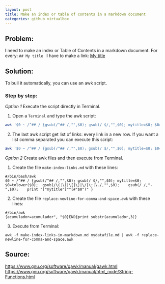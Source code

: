 ```yaml
---
layout: post
title: Make an index or table of contents in a markdown document
categories: github virtualbox
---
```


## Problem: 

I need to make an index or Table of Contents in a markdown document.
For every: `## My title ` I have to make a link: [My title](#my-title)

## Solution:
To buil it automatically, you can use an awk script. 

### Step by step:
_Option 1_ Execute the script directly in Terminal.
1. Open a `Terminal` and type the awk script:
```bash
awk '$0 ~ /^## / {gsub(/^## /,"",$0); gsub(/ $/,"",$0); mytitle=$0; $0=tolower($0);  gsub(/\(|\)|\[|\]|\/|\:|\./,"",$0);    gsub(/ /,"-",$0);    print "["mytitle"]""(#"$0")" }' mydatafile.md
```

2. The last awk script get list of links: every link in a new row. If you want a list comma separated you can execute this script:
```bash
awk '$0 ~ /^## / {gsub(/^## /,"",$0); gsub(/ $/,"",$0); mytitle=$0; $0=tolower($0);  gsub(/\(|\)|\[|\]|\/|\:|\./,"",$0);    gsub(/ /,"-",$0);    print "["mytitle"]""(#"$0")" }' mydatafile.md | awk '{acumulador=acumulador", "$0}END{print substr(acumulador,3)}'
```


_Option 2_ Create awk files and then execute from Terminal.


1. Create the file `make-index-links.md` with these lines:
```
#/bin/bash/awk
$0 ~ /^## / {gsub(/^## /,"",$0); gsub(/ $/,"",$0); mytitle=$0; $0=tolower($0);  gsub(/\(|\)|\[|\]|\/|\:|\./,"",$0);    gsub(/ /,"-",$0);    print "["mytitle"]""(#"$0")" }
```

2. Create the file `replace-newline-for-comma-and-space.awk` with these lines:
``` 
#/bin/awk
{acumulador=acumulador", "$0}END{print substr(acumulador,3)}
```

3. Execute from Terminal:
```
awk -f make-index-links-in-markdown.md mydatafile.md | awk -f replace-newline-for-comma-and-space.awk 
```



## Source:
<https://www.gnu.org/software/gawk/manual/gawk.html>
<https://www.gnu.org/software/gawk/manual/html_node/String-Functions.html>
